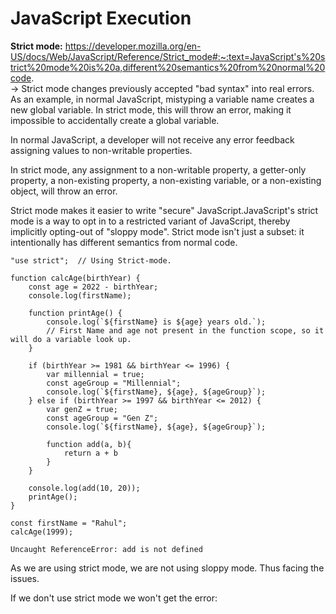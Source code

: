 # JavaScript Execution

**Strict mode:** https://developer.mozilla.org/en-US/docs/Web/JavaScript/Reference/Strict_mode#:~:text=JavaScript's%20strict%20mode%20is%20a,different%20semantics%20from%20normal%20code.  
-> Strict mode changes previously accepted "bad syntax" into real errors. As an example, in normal JavaScript, mistyping a variable name creates a 
new global variable. In strict mode, this will throw an error, making it 
impossible to accidentally create a global variable.

In normal JavaScript, a developer will not receive any error feedback assigning
values to non-writable properties.

In strict mode, any assignment to a non-writable property, a getter-only 
property, a non-existing property, a non-existing variable, or a non-existing 
object, will throw an error.

Strict mode makes it easier to write "secure" JavaScript.JavaScript's strict mode is a way to opt in to a restricted variant of JavaScript, thereby implicitly opting-out of "sloppy mode". Strict mode isn't just a subset: it intentionally has different semantics from normal code.

```JS
"use strict";  // Using Strict-mode.

function calcAge(birthYear) {
    const age = 2022 - birthYear;
    console.log(firstName);

    function printAge() {
        console.log(`${firstName} is ${age} years old.`);
        // First Name and age not present in the function scope, so it will do a variable look up.
    }

    if (birthYear >= 1981 && birthYear <= 1996) {
        var millennial = true;
        const ageGroup = "Millennial";
        console.log(`${firstName}, ${age}, ${ageGroup}`);
    } else if (birthYear >= 1997 && birthYear <= 2012) {
        var genZ = true;
        const ageGroup = "Gen Z";
        console.log(`${firstName}, ${age}, ${ageGroup}`);

        function add(a, b){
            return a + b
        }
    }

    console.log(add(10, 20));
    printAge();
}

const firstName = "Rahul";
calcAge(1999);

```

```console
Uncaught ReferenceError: add is not defined
```

As we are using strict mode, we are not using sloppy mode. Thus facing the issues.

If we don't use strict mode we won't get the error:
